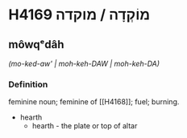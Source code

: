 # H4169 מוֹקְדָה / מוקדה

## môwqᵉdâh

_(mo-ked-aw' | moh-keh-DAW | moh-keh-DA)_

### Definition

feminine noun; feminine of [[H4168]]; fuel; burning.

- hearth
    - hearth - the plate or top of altar
